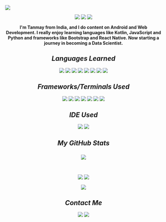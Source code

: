 <!-- Heading -->

<img src="https://readme-typing-svg.herokuapp.com?color=%23516BEB&size=40&vCenter=true&lines=I'm+Tanmay+Jain">

<br>

<!-- Badges -->

<p align="center">

 <img src="https://badges.pufler.dev/visits/tanmayjain7856/tanmayjain7856">
 <img src="https://badges.pufler.dev/repos/tanmayjain7856">
 <img src="https://badges.pufler.dev/commits/monthly/tanmayjain7856">

</p>

<!-- Introduction -->

<p align="center">
  <strong>I'm Tanmay from India, and I do content on Android and Web Development. I really enjoy learning languages like Kotlin, JavaScript and Python and frameworks like Bootstrap and React Native. Now starting a journey in becoming a Data Scientist.</strong>
</p>  


<!-- Languages Learned -->

<h2 align="center"><em>Languages Learned</em></h2>

<p align="center">

<img src="https://img.shields.io/badge/C-00599C?style=for-the-badge&logo=c&logoColor=white">
<img src="https://img.shields.io/badge/C%2B%2B-00599C?style=for-the-badge&logo=c%2B%2B&logoColor=white">
<img src="https://img.shields.io/badge/Java-ED8B00?style=for-the-badge&logo=java&logoColor=white">
<img src="https://img.shields.io/badge/Python-FFD43B?style=for-the-badge&logo=python&logoColor=darkgreen">
<img src="https://img.shields.io/badge/HTML5-E34F26?style=for-the-badge&logo=html5&logoColor=white">
<img src="https://img.shields.io/badge/CSS3-1572B6?style=for-the-badge&logo=css3&logoColor=white">
<img src="https://img.shields.io/badge/JavaScript-323330?style=for-the-badge&logo=javascript&logoColor=F7DF1E">
<img src="https://img.shields.io/badge/TypeScript-007ACC?style=for-the-badge&logo=typescript&logoColor=white">

</p>

<!-- Frameworks -->

<h2 align="center"><em>Frameworks/Terminals Used</em></h2>

<p align="center">

<img src="https://img.shields.io/badge/Bootstrap-563D7C?style=for-the-badge&logo=bootstrap&logoColor=white">
<img src="https://img.shields.io/badge/Node.js-339933?style=for-the-badge&logo=nodedotjs&logoColor=white">
<img src="https://img.shields.io/badge/npm-CB3837?style=for-the-badge&logo=npm&logoColor=white">
<img src="https://img.shields.io/badge/Postman-FF6C37?style=for-the-badge&logo=Postman&logoColor=white">
<img src="https://img.shields.io/badge/React_Native-20232A?style=for-the-badge&logo=react&logoColor=61DAFB">
<img src="https://img.shields.io/badge/Git-F05032?style=for-the-badge&logo=git&logoColor=white">
<img src="https://img.shields.io/badge/windows%20terminal-4D4D4D?style=for-the-badge&logo=windows%20terminal&logoColor=white">

</p>

<!-- IDE Used -->

<h2 align="center"><em>IDE Used</em></h2>

<p align="center">

<img src="https://img.shields.io/badge/Visual_Studio_Code-0078D4?style=for-the-badge&logo=visual%20studio%20code&logoColor=white">
<img src="https://img.shields.io/badge/Visual_Studio-5C2D91?style=for-the-badge&logo=visual%20studio&logoColor=white">

</p>

<!-- Contribution Graph -->

<h2 align="center"><em>My GitHub Stats</em><br><br>
<img src="https://activity-graph.herokuapp.com/graph?username=tanmayjain7856&theme=redical">
</h2>

<br>

<p align = "center">

<!-- Top Languages Used -->
  <img  src = "https://github-readme-stats.vercel.app/api/top-langs/?username=tanmayjain7856&show_icons=true&theme=tokyonight">

<!-- Stats -->
  <img src="https://github-readme-stats.vercel.app/api?username=tanmayjain7856&show_icons=true&theme=tokyonight">

</p>

<!-- Streak Stats -->

<p align = "center">
 <img  src="http://github-readme-streak-stats.herokuapp.com?user=tanmayjain7856&theme=dark&date_format=j%20M%5B%20Y%5D">
</p>

<!-- Social Icons -->

<h2 align="center"><em>Contact Me</em></h2>

<p align="center">

<a href="mailto:tanmayjain987@gmail.com">
<img src="https://img.shields.io/badge/Gmail-D14836?style=for-the-badge&logo=gmail&logoColor=white" target="_blank"></a>

<a href="https://www.linkedin.com/in/tanmay-jain-664a711b0/">
<img src="https://img.shields.io/badge/LinkedIn-0077B5?style=for-the-badge&logo=linkedin&logoColor=white" target="_blank"></a>

</p>
